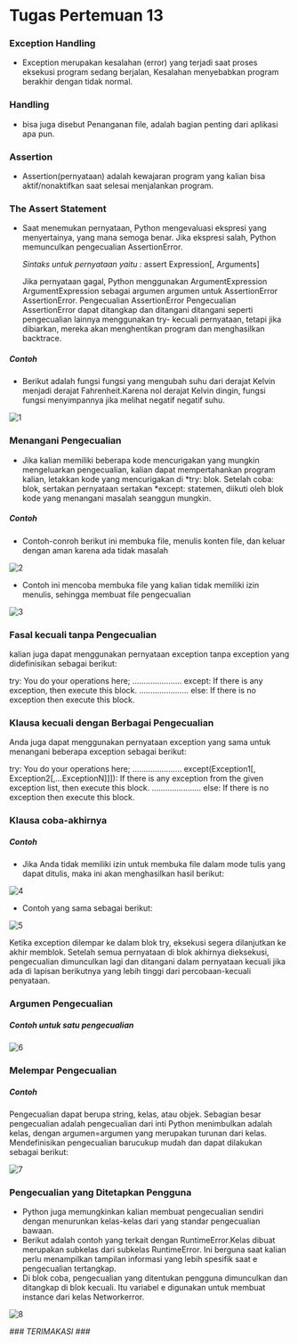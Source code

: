 # Tugas Pertemuan 13

### Exception Handling
- Exception merupakan kesalahan (error) yang terjadi saat proses eksekusi program sedang berjalan,
  Kesalahan menyebabkan program berakhir dengan tidak normal.
### Handling
- bisa juga disebut Penanganan file, adalah bagian penting dari aplikasi apa pun.
### Assertion
- Assertion(pernyataan) adalah kewajaran program yang kalian bisa aktif/nonaktifkan saat selesai menjalankan program.
### The Assert Statement
- Saat menemukan pernyataan, Python mengevaluasi ekspresi yang menyertainya, yang mana semoga benar. Jika ekspresi salah, Python memunculkan pengecualian AssertionError.
   
   *Sintaks untuk pernyataan yaitu :*
   assert Expression[, Arguments]

   Jika pernyataan gagal, Python menggunakan ArgumentExpression ArgumentExpression sebagai argumen argumen untuk AssertionError AssertionError. Pengecualian       AssertionError Pengecualian AssertionError dapat ditangkap dan ditangani ditangani seperti pengecualian lainnya menggunakan try- kecuali pernyataan, tetapi jika dibiarkan, mereka akan menghentikan program dan menghasilkan backtrace.

##### Contoh

- Berikut adalah fungsi fungsi yang mengubah suhu dari derajat Kelvin menjadi derajat Fahrenheit.Karena nol derajat Kelvin dingin, fungsi fungsi menyimpannya jika melihat negatif negatif suhu.

![1](https://user-images.githubusercontent.com/115714443/208670023-f6a3c0ee-b02a-4d25-a264-4f135b1d346a.png)

### Menangani Pengecualian

- Jika kalian memiliki beberapa kode mencurigakan yang mungkin mengeluarkan pengecualian, kalian dapat mempertahankan program kalian, letakkan kode yang mencurigakan di *try: blok. Setelah coba: blok, sertakan pernyataan sertakan *except: statemen, diikuti oleh blok kode yang menangani masalah seanggun mungkin.

##### Contoh

- Contoh-conroh berikut ini membuka file, menulis konten file, dan keluar dengan aman karena ada tidak masalah

![2](https://user-images.githubusercontent.com/115714443/208671126-c244af12-ef97-4122-aaee-1c5f3567f475.png)

- Contoh ini mencoba membuka file yang kalian tidak memiliki izin menulis, sehingga membuat file pengecualian

![3](https://user-images.githubusercontent.com/115714443/208671963-2b1def64-de1e-47d2-b32f-a528733cf996.png)

### Fasal kecuali tanpa Pengecualian

kalian juga dapat menggunakan pernyataan exception tanpa exception yang didefinisikan sebagai berikut:

try: You do your operations here; ...................... except: If there is any exception, then execute this block. ...................... else: If there is no exception then execute this block.

### Klausa kecuali dengan Berbagai Pengecualian

Anda juga dapat menggunakan pernyataan exception yang sama untuk menangani beberapa exception sebagai berikut:

try: You do your operations here; ...................... except(Exception1[, Exception2[,...ExceptionN]]]): If there is any exception from the given exception list, then execute this block. ...................... else: If there is no exception then execute this block.

### Klausa coba-akhirnya

##### Contoh

- Jika Anda tidak memiliki izin untuk membuka file dalam mode tulis yang dapat ditulis, maka ini akan menghasilkan hasil berikut:

![4](https://user-images.githubusercontent.com/115714443/208673285-8a32a009-98c6-4d3d-af08-1bac931dd141.png)

- Contoh yang sama sebagai berikut:

![5](https://user-images.githubusercontent.com/115714443/208674311-96ab3487-35a0-465b-b106-5b7b71571600.png)

Ketika exception dilempar ke dalam blok try, eksekusi segera dilanjutkan ke akhir memblok. Setelah semua pernyataan di blok akhirnya dieksekusi, pengecualian dimunculkan lagi dan ditangani dalam pernyataan kecuali jika ada di lapisan berikutnya yang lebih tinggi dari percobaan-kecuali penyataan.

### Argumen Pengecualian

##### Contoh untuk satu pengecualian

![6](https://user-images.githubusercontent.com/115714443/208674540-737bd679-5a8f-442f-b24b-16afea54a8a1.png)

### Melempar Pengecualian
##### Contoh
Pengecualian dapat berupa string, kelas, atau objek. Sebagian besar pengecualian adalah pengecualian dari inti Python menimbulkan adalah kelas, dengan argumen=argumen yang merupakan turunan dari kelas. Mendefinisikan pengecualian barucukup mudah dan dapat dilakukan sebagai berikut:

![7](https://user-images.githubusercontent.com/115714443/208674733-30cf6a16-57fa-4cd1-8593-0dce85871c6f.png)

### Pengecualian yang Ditetapkan Pengguna

- Python juga memungkinkan kalian membuat pengecualian sendiri dengan menurunkan kelas-kelas dari yang standar pengecualian bawaan.
- Berikut adalah contoh yang terkait dengan RuntimeError.Kelas dibuat merupakan subkelas dari subkelas RuntimeError. Ini berguna saat kalian perlu menampilkan tampilan informasi yang lebih spesifik saat e pengecualian tertangkap.
- Di blok coba, pengecualian yang ditentukan pengguna dimunculkan dan ditangkap di blok kecuali. Itu variabel e digunakan untuk membuat instance dari kelas Networkerror.

![8](https://user-images.githubusercontent.com/115714443/208675196-a61d9151-e3b3-4b3b-ae98-d1654f45bbd9.png)

*### TERIMAKASI ###*
